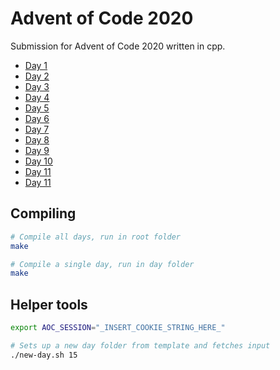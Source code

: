# Advent of Code 2020

Submission for Advent of Code 2020 written in cpp.

- [Day 1](./day1)
- [Day 2](./day2)
- [Day 3](./day3)
- [Day 4](./day4)
- [Day 5](./day5)
- [Day 6](./day6)
- [Day 7](./day7)
- [Day 8](./day8)
- [Day 9](./day9)
- [Day 10](./day10)
- [Day 11](./day11)
- [Day 11](./day11)

## Compiling
```bash
# Compile all days, run in root folder
make

# Compile a single day, run in day folder
make
```

## Helper tools
```bash
export AOC_SESSION="_INSERT_COOKIE_STRING_HERE_"

# Sets up a new day folder from template and fetches input
./new-day.sh 15
```
